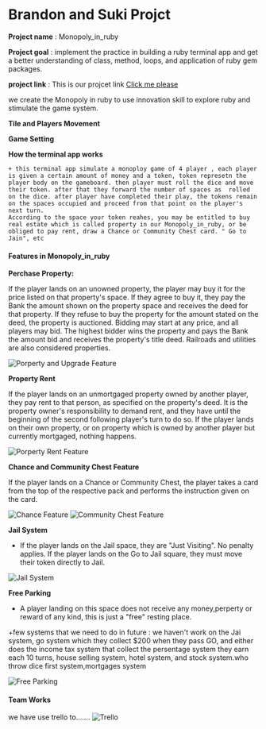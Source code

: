 # Brandon and Suki Projct

**Project name** : Monopoly_in_ruby

**Project goal** : implement the practice in building a ruby terminal                       app and get a better understanding                                       of class, method, loops, and application of ruby gem packages.

**project link** : This is our projcet link [Click me please](.)

 we create the Monopoly in ruby to use innovation skill to explore ruby and stimulate the game system.

**Tile and Players Movement**

**Game Setting**

**How the terminal app works**

    + this terminal app simulate a monoploy game of 4 player , each player is given a certain amount of money and a token, token represetn the player body on the gameboard. then player must roll the dice and move their token. after that they forward the number of spaces as  rolled on the dice. after player have completed their play, the tokens remain on the spaces occupied and proceed from that point on the player's next turn.
    According to the space your token reahes, you may be entitled to buy real estate which is called property in our Monopoly_in_ruby, or be obliged to pay rent, draw a Chance or Community Chest card. " Go to Jain", etc



#### Features in Monopoly_in_ruby

**Perchase Property:**

   If the player lands on an unowned property, the player may buy it for the price listed on that property's space. If they agree to buy it, they pay the Bank the amount shown on the property space and receives the deed for that property. If they refuse to buy the property for the amount stated on the deed, the property is auctioned. Bidding may start at any price, and all players may bid. The highest bidder wins the property and pays the Bank the amount bid and receives the property's title deed. Railroads and utilities are also considered properties.

![Porperty and Upgrade Feature](./docs/Property_class_upgrade_feature.png)

**Property Rent**

   If the player lands on an unmortgaged property owned by another player, they pay rent to that person, as specified on the property's deed. It is the property owner's responsibility to demand rent, and they have until the beginning of the second following player's turn to do so.
   If the player lands on their own property, or on property which is owned by another player but currently mortgaged, nothing happens.

![Porperty Rent Feature](./docs/property_rent.png)

**Chance and Community Chest Feature**

   If the player lands on a Chance or Community Chest, the player takes a card from the top of the respective pack and performs the instruction given on the card.

![Chance Feature](./docs/Chance_example.png)
![Community Chest Feature](./docs/Communitychestclass_example.png)

**Jail System**

+ If the player lands on the Jail space, they are "Just Visiting". No penalty applies.
If the player lands on the Go to Jail square, they must move their token directly to Jail.

![Jail System](./docs/Jail_System.png)

**Free Parking**

+ A player landing on this space does not receive any money,perperty or reward of any kind, this is just a "free" resting place.

+few systems that we need to do in future : we haven't work on the Jai system, go system which  they collect $200 when they pass GO, and either does the income tax system that collect the persentage system they earn each 10 turns, house selling system, hotel system, and stock system.who throw dice first system,mortgages system

![Free Parking ](./docs/Freeparking_system.png)


#### Team Works
 we have use trello to.......
![ Trello](./docs/Trello_Practice)
